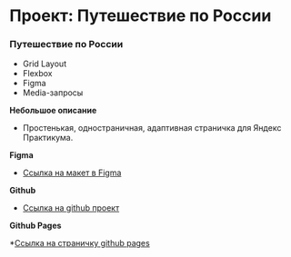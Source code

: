 # Проект: Путешествие по России

### **Путешествие по России**
* Grid Layout
* Flexbox
* Figma
* Media-запросы

**Небольшое описание**
  * Простенькая, одностраничная, адаптивная страничка для Яндекс Практикума.

**Figma**

* [Ссылка на макет в Figma](https://www.figma.com/file/5S2WSbEFL6awjVWJ0NWL8Q/Sprint-3_-Russia-_-desktop-mobile?node-id=28503%3A0)

**Github**

* [Ссылка на github проект](https://github.com/Armagidosha/russian-travel.git)

**Github Pages**

*[Ссылка на страничку github pages](https://armagidosha.github.io/russian-travel/)
